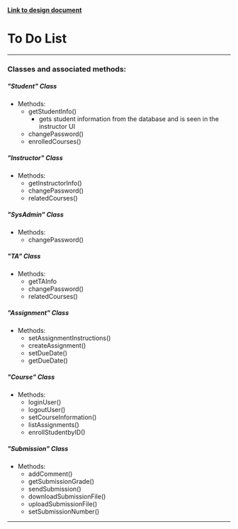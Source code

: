 #### [Link to design document](https://github.com/Jacob-Hollis/jbhkt7/blob/master/assignment-four/Assignment4-Project2-DesignFocus-Group5.md)

# To Do List
---
### Classes and associated methods:
##### "Student" Class
- Methods:
  - getStudentInfo()
    - gets student information from the database and is seen in the instructor UI
  - changePassword()
  - enrolledCourses()

##### "Instructor" Class
- Methods:
  - getInstructorInfo()
  - changePassword()
  - relatedCourses()

##### "SysAdmin" Class
- Methods:
  - changePassword()

##### "TA" Class
- Methods:
  - getTAInfo
  - changePassword()
  - relatedCourses()

##### "Assignment" Class
- Methods:
  - setAssignmentInstructions()
  - createAssignment()
  - setDueDate()
  - getDueDate()

##### "Course" Class
- Methods:
  - loginUser()
  - logoutUser()
  - setCourseInformation()
  - listAssignments()
  - enrollStudentbyID()

##### "Submission" Class
- Methods:
  - addComment()
  - getSubmissionGrade()
  - sendSubmission()
  - downloadSubmissionFile()
  - uploadSubmissionFile()
  - setSubmissionNumber()
---
